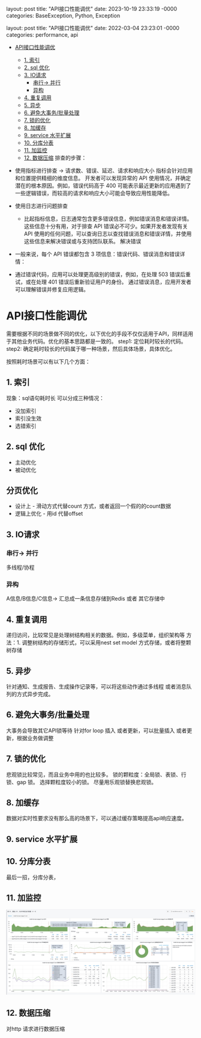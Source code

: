 layout: post
title: "API接口性能调优"
date: 2023-10-19 23:33:19 -0000
categories: BaseException, Python, Exception

layout: post
title: "API接口性能调优"
date: 2022-03-04 23:23:01 -0000
categories: performance, api

- [API接口性能调优](#api接口性能调优)
  - [1. 索引](#1索引)
  - [2. sql 优化](#2-sql优化)
  - [3. IO请求](#3-io请求)
    - [串行-> 并行](#串行并行)
    - [异构](#异构)
  - [4. 重复调用](#4重复调用)
  - [5. 异步](#5异步)
  - [6. 避免大事务/批量处理](#6避免大事务批量处理)
  - [7. 锁的优化](#7锁的优化)
  - [8. 加缓存](#8加缓存)
  - [9. service 水平扩展](#9-service水平扩展)
  - [10. 分库分表](#10分库分表)
  - [11. 加监控](#11加监控)
  - [12. 数据压缩](#12数据压缩)
排查的步骤：
- 使用指标进行排查 -> 请求数、错误、延迟、请求和响应大小
指标会针对应用和位置提供精细的维度信息。
开发者可以发现异常的 API 使用情况，并确定潜在的根本原因。例如，错误代码高于 400 可能表示最近更新的应用遇到了一些逻辑错误，而较高的请求和响应大小可能会导致应用性能降低。
- 使用日志进行问题排查
    - 比起指标信息，日志通常包含更多错误信息，例如错误消息和错误详情。这些信息十分有用，对于排查 API 错误必不可少。如果开发者发现有关 API 使用的任何问题，可以查询日志以查找错误消息和错误详情，并使用这些信息来解决错误或与支持团队联系。
解决错误
 - 一般来说，每个 API 错误都包含 3 项信息：错误代码、错误消息和错误详情：

 - 通过错误代码，应用可以处理更高级别的错误，例如，在处理 503 错误后重试，或在处理 401 错误后重新验证用户的身份。
通过错误消息，应用开发者可以理解错误并修复应用逻辑。

# API接口性能调优
需要根据不同的场景做不同的优化，以下优化的手段不仅仅适用于API，同样适用于其他业务代码。优化的基本思路都是一致的。
step1: 定位耗时较长的代码。
step2: 确定耗时较长的代码属于哪一种场景，然后具体场景，具体优化。

按照耗时场景可以有以下几个方面：
## 1. 索引
现象：sql语句耗时长
可以分成三种情况：
 - 没加索引
 - 索引没生效
 - 选错索引
## 2. sql 优化
 - 主动优化
 - 被动优化
## 分页优化
 - 设计上 - 滑动方式代替count 方式，或者返回一个假的的count数据
 - 逻辑上优化 - 用id 代替offset

## 3. IO请求
### 串行-> 并行
多线程/协程
### 异构
 A信息/B信息/C信息-> 汇总成一条信息存储到Redis 或者 其它存储中
## 4. 重复调用
 递归访问，比较常见是处理树结构相关的数据。例如，多级菜单，组织架构等
 方法：1. 调整树结构的存储形式，可以采用nest set model 方式存储，或者将整颗树存储

## 5. 异步
针对通知、生成报告、生成操作记录等，可以将这些动作通过多线程 或者消息队列的方式异步完成。
## 6. 避免大事务/批量处理
大事务会导致其它API锁等待
针对for loop 插入 或者更新，可以批量插入 或者更新，根据业务做调整
## 7. 锁的优化
悲观锁比较常见，而且业务中用的也比较多。
锁的颗粒度：全局锁、表锁、行锁、gap 锁。
选择颗粒度较小的锁。
尽量用乐观锁替换悲观锁。

## 8. 加缓存
数据对实时性要求没有那么高的场景下，可以通过缓存策略提高api响应速度。
## 9. service 水平扩展
## 10. 分库分表
最后一招，分库分表，
## 11. 加监控
![](media/16494757826164/16632335760891.jpg)

## 12. 数据压缩
对http 请求进行数据压缩